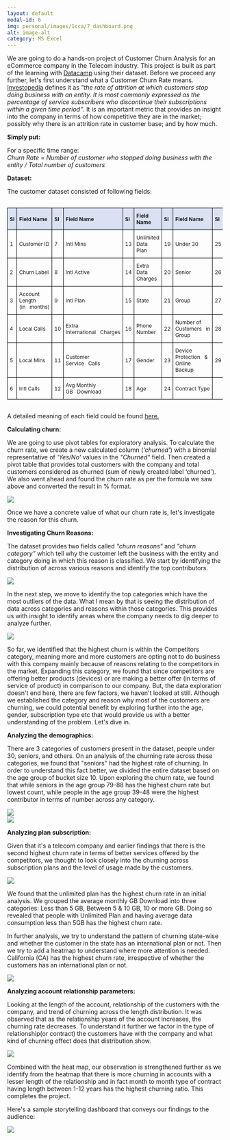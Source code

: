 ```yaml
---
layout: default
modal-id: 6
img: personal/images/1cca/7_dashboard.png
alt: image-alt
category: MS Excel
---
```

<style type="text/css">
.tg  {border-collapse:collapse;border-spacing:0;width:auto;height:auto;}
.tg td{border-color:black;border-style:solid;border-width:1px;font-size:12px;
  overflow:hidden;padding:10px 5px;word-break:normal;}
.tg th{border-color:black;border-style:solid;border-width:1px;font-size:12px;
  font-weight:normal;overflow:hidden;padding:10px 5px;word-break:normal;}
.tg .tg-cly1{text-align:left;vertical-align:middle}
.tg .tg-99ka{background-color:#D9E1F2;font-weight:bold;text-align:left;vertical-align:middle}
.responsive {width:auto;height:auto}
</style>

<div>
   <p>We are going to do a hands-on project of Customer Churn Analysis for an eCommerce company in the Telecom industry. This project is built as part of the learning with <a href="https://app.datacamp.com/learn">Datacamp</a> using their dataset. Before we proceed any further, let's first understand what a Customer Churn Rate means. <a href="#:~:text=The%20churn%20rate%2C%20also%20known,within%20a%20given%20time%20period.">Investopedia</a> defines it as <em>"</em><em>the rate of attrition at which customers stop doing business with an entity. It is most commonly expressed as the percentage of service subscribers who discontinue their subscriptions within a given time period</em><em>"</em>. It is an important metric that provides an insight into the company in terms of how competitive they are in the market; possibly why there is an attrition rate in customer base; and by how much.</p>
<p><b>Simply put:</b></p>
<p>For a specific time range:<br />
<i>Churn Rate = Number of customer who stopped doing business with the entity / Total number of customers</i></p>

<p><b>Dataset:</b></p>
<p>The customer dataset consisted of following fields:</p>
<div style="overflow-x:auto;">
	<table class="tg">
	<thead>
	  <tr>
		<th class="tg-99ka">Sl</th>
		<th class="tg-99ka">Field Name</th>
		<th class="tg-99ka">Sl</th>
		<th class="tg-99ka">Field Name</th>
		<th class="tg-99ka">Sl</th>
		<th class="tg-99ka">Field Name</th>
		<th class="tg-99ka">Sl</th>
		<th class="tg-99ka">Field Name</th>
		<th class="tg-99ka">Sl</th>
		<th class="tg-99ka">Field Name</th>
	  </tr>
	</thead>
	<tbody>
	  <tr>
		<td class="tg-cly1">1</td>
		<td class="tg-cly1">Customer ID</td>
		<td class="tg-cly1">7</td>
		<td class="tg-cly1">Intl Mins</td>
		<td class="tg-cly1">13</td>
		<td class="tg-cly1">Unlimited Data Plan</td>
		<td class="tg-cly1">19</td>
		<td class="tg-cly1">Under 30</td>
		<td class="tg-cly1">25</td>
		<td class="tg-cly1">Payment Method</td>
	  </tr>
	  <tr>
		<td class="tg-cly1">2</td>
		<td class="tg-cly1">Churn Label</td>
		<td class="tg-cly1">8</td>
		<td class="tg-cly1">Intl Active</td>
		<td class="tg-cly1">14</td>
		<td class="tg-cly1">Extra Data Charges</td>
		<td class="tg-cly1">20</td>
		<td class="tg-cly1">Senior</td>
		<td class="tg-cly1">26</td>
		<td class="tg-cly1">Monthly Charge</td>
	  </tr>
	  <tr>
		<td class="tg-cly1">3</td>
		<td class="tg-cly1">Account Length (in&nbsp;&nbsp;&nbsp;months)</td>
		<td class="tg-cly1">9</td>
		<td class="tg-cly1">Intl Plan</td>
		<td class="tg-cly1">15</td>
		<td class="tg-cly1">State</td>
		<td class="tg-cly1">21</td>
		<td class="tg-cly1">Group</td>
		<td class="tg-cly1">27</td>
		<td class="tg-cly1">Total Charges</td>
	  </tr>
	  <tr>
		<td class="tg-cly1">4</td>
		<td class="tg-cly1">Local Calls</td>
		<td class="tg-cly1">10</td>
		<td class="tg-cly1">Extra International&nbsp;&nbsp;&nbsp;Charges</td>
		<td class="tg-cly1">16</td>
		<td class="tg-cly1">Phone Number</td>
		<td class="tg-cly1">22</td>
		<td class="tg-cly1">Number of Customers&nbsp;&nbsp;&nbsp;in Group</td>
		<td class="tg-cly1">28</td>
		<td class="tg-cly1">Churn Category</td>
	  </tr>
	  <tr>
		<td class="tg-cly1">5</td>
		<td class="tg-cly1">Local Mins</td>
		<td class="tg-cly1">11</td>
		<td class="tg-cly1">Customer Service&nbsp;&nbsp;&nbsp;Calls</td>
		<td class="tg-cly1">17</td>
		<td class="tg-cly1">Gender</td>
		<td class="tg-cly1">23</td>
		<td class="tg-cly1">Device Protection&nbsp;&nbsp;&nbsp;&amp; Online Backup</td>
		<td class="tg-cly1">29</td>
		<td class="tg-cly1">Churn Reason</td>
	  </tr>
	  <tr>
		<td class="tg-cly1">6</td>
		<td class="tg-cly1">Intl Calls</td>
		<td class="tg-cly1">12</td>
		<td class="tg-cly1">Avg Monthly GB&nbsp;&nbsp;&nbsp;Download</td>
		<td class="tg-cly1">18</td>
		<td class="tg-cly1">Age</td>
		<td class="tg-cly1">24</td>
		<td class="tg-cly1">Contract Type</td>
		<td class="tg-cly1"></td>
		<td class="tg-cly1"></td>
	  </tr>
	</tbody>
	</table>
</div>
<p>A detailed meaning of each field could be found <a href="https://assets.datacamp.com/production/repositories/6386/datasets/0d84b751e28911f4a2c51b1a38c0100a55d8037e/Metadata%20Sheet%20-%20Customer%20Churn.pdf">here.</a></p>
<p><b>Calculating churn:</b></p>
<p>We are going to use pivot tables for exploratory analysis. To calculate the churn rate, we create a new calculated column (<i>‘churned'</i>) with a binomial representative of <i>'Yes/No'</i> values in the <i>"Churned"</i> field. Then created a pivot table that provides total customers with the company and total customers considered as churned (sum of newly created label ‘churned'). We also went ahead and found the churn rate as per the formula we saw above and converted the result in % format.</p>
<div><img src="./personal/images/1cca/2_customerChurn.png" class="img-responsive" /></div>
<p>Once we have a concrete value of what our churn rate is, let's investigate the reason for this churn.</p>



<p><b>Investigating Churn Reasons:</b></p>
<p>The dataset provides two fields called <i>"churn reasons"</i> and <i>"churn category"</i> which tell why the customer left the business with the entity and category doing in which this reason is classified. We start by identifying the distribution of across various reasons and identify the top contributors.</p>
<div><img src="./personal/images/1cca/3_investigatingChurnReasons_1.png" class="img-responsive" /></div>
<p>In the next step, we move to identify the top categories which have the most outliers of the data. What I mean by that is seeing the distribution of data across categories and reasons within those categories. This provides us with insight to identify areas where the company needs to dig deeper to analyze further.</p>
<div><img src="./personal/images/1cca/3_investigatingChurnReasons_2.png" class="img-responsive" /></div>
<p>So far, we identified that the highest churn is within the Competitors category, meaning more and more customers are opting not to do business with this company mainly because of reasons relating to the competitors in the market. Expanding this category, we found that since competitors are offering better products (devices) or are making a better offer (in terms of service of product) in comparison to our company. But, the data exploration doesn't end here, there are few factors, we haven't looked at still. Although we established the category and reason why most of the customers are churning, we could potential benefit by exploring further into the age, gender, subscription type etc that would provide us with a better understanding of the problem. Let's dive in.</p>
<p><b>Analyzing the demographics:</b></p>
<p>There are 3 categories of customers present in the dataset, people under 30, seniors, and others. On an analysis of the churning rate across these categories, we found that "seniors" had the highest rate of churning. In order to understand this fact better, we divided the entire dataset based on the age group of bucket size 10. Upon exploring the churn rate, we found that while seniors in the age group 79-88 has the highest churn rate but lowest count, while people in the age group 39-48 were the highest contributor in terms of number across any category.</p>
<div><img src="./personal/images/1cca/4_AnalyzingDemographics.png" class="img-responsive" /><br />
<img src="./personal/images/1cca/4_AnalyzingDemographics_2.png" class="img-responsive" /></div>
<p><b>Analyzing plan subscription:</b></p>
<p>Given that it's a telecom company and earlier findings that there is the second highest churn rate in terms of better services offered by the competitors, we thought to look closely into the churning across subscription plans and the level of usage made by the customers.</p>
<div><img src="./personal/images/1cca/5_analyzingPlanSubscription.png" class="img-responsive" /></div>
<p>We found that the unlimited plan has the highest churn rate in an initial analysis. We grouped the average monthly GB Download into three categories: Less than 5 GB, Between 5 &amp; 10 GB, 10 or more GB. Doing so revealed that people with Unlimited Plan and having average data consumption less than 5GB has the highest churn rate.</p>
<p>In further analysis, we try to understand the pattern of churning state-wise and whether the customer in the state has an international plan or not. Then we try to add a heatmap to understand where more attention is needed. California (CA) has the highest churn rate, irrespective of whether the customers has an international plan or not.</p>
<div><img src="./personal/images/1cca/5_analyzingPlanSubscription_2.png" class="img-responsive" /></div>


<p><b>Analyzing account relationship parameters:</b></p>
<p>Looking at the length of the account, relationship of the customers with the company, and trend of churning across the length distribution. It was observed that as the relationship years of the account increases, the churning rate decreases. To understand it further we factor in the type of relationship(or contract) the customers have with the company and what kind of churning effect does that distribution show.</p>
<div><img src="./personal/images/1cca/6_accRelParams.png" class="img-responsive" /></div>
<p>Combined with the heat map, our observation is strengthened further as we identify from the heatmap that there is more churning in accounts with a lesser length of the relationship and in fact month to month type of contract having length between 1-12 years has the highest churning ratio. This completes the project.</p>

<p>Here's a sample storytelling dashboard that conveys our findings to the audience:</p>
<div><img src="./personal/images/1cca/7_dashboard.png" class="img-responsive" /></div>
</div>

